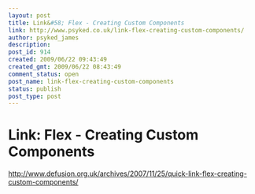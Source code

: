 ```yaml
---
layout: post
title: Link&#58; Flex - Creating Custom Components
link: http://www.psyked.co.uk/link-flex-creating-custom-components/
author: psyked_james
description: 
post_id: 914
created: 2009/06/22 09:43:49
created_gmt: 2009/06/22 08:43:49
comment_status: open
post_name: link-flex-creating-custom-components
status: publish
post_type: post
---
```


# Link: Flex - Creating Custom Components

<http://www.defusion.org.uk/archives/2007/11/25/quick-link-flex-creating-custom-components/>
